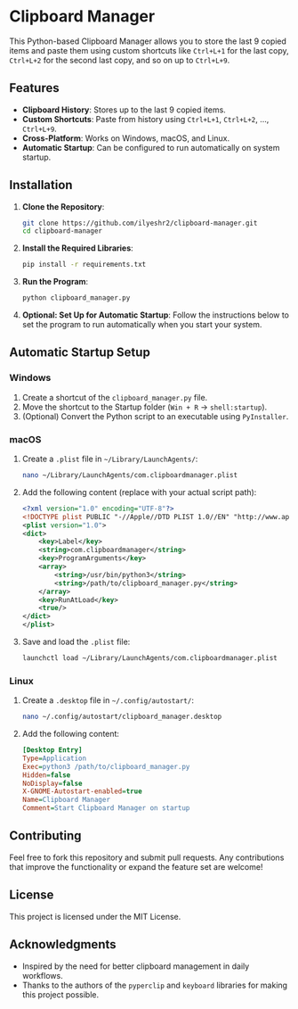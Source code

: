 
# Clipboard Manager

This Python-based Clipboard Manager allows you to store the last 9 copied items and paste them using custom shortcuts like `Ctrl+L+1` for the last copy, `Ctrl+L+2` for the second last copy, and so on up to `Ctrl+L+9`.

## Features

- **Clipboard History**: Stores up to the last 9 copied items.
- **Custom Shortcuts**: Paste from history using `Ctrl+L+1`, `Ctrl+L+2`, ..., `Ctrl+L+9`.
- **Cross-Platform**: Works on Windows, macOS, and Linux.
- **Automatic Startup**: Can be configured to run automatically on system startup.

## Installation

1. **Clone the Repository**:
   ```bash
   git clone https://github.com/ilyeshr2/clipboard-manager.git
   cd clipboard-manager
   ```

2. **Install the Required Libraries**:
   ```bash
   pip install -r requirements.txt
   ```

3. **Run the Program**:
   ```bash
   python clipboard_manager.py
   ```

4. **Optional: Set Up for Automatic Startup**:
   Follow the instructions below to set the program to run automatically when you start your system.

## Automatic Startup Setup

### Windows

1. Create a shortcut of the `clipboard_manager.py` file.
2. Move the shortcut to the Startup folder (`Win + R` -> `shell:startup`).
3. (Optional) Convert the Python script to an executable using `PyInstaller`.

### macOS

1. Create a `.plist` file in `~/Library/LaunchAgents/`:
   ```bash
   nano ~/Library/LaunchAgents/com.clipboardmanager.plist
   ```
2. Add the following content (replace with your actual script path):
   ```xml
   <?xml version="1.0" encoding="UTF-8"?>
   <!DOCTYPE plist PUBLIC "-//Apple//DTD PLIST 1.0//EN" "http://www.apple.com/DTDs/PropertyList-1.0.dtd">
   <plist version="1.0">
   <dict>
       <key>Label</key>
       <string>com.clipboardmanager</string>
       <key>ProgramArguments</key>
       <array>
           <string>/usr/bin/python3</string>
           <string>/path/to/clipboard_manager.py</string>
       </array>
       <key>RunAtLoad</key>
       <true/>
   </dict>
   </plist>
   ```
3. Save and load the `.plist` file:
   ```bash
   launchctl load ~/Library/LaunchAgents/com.clipboardmanager.plist
   ```

### Linux

1. Create a `.desktop` file in `~/.config/autostart/`:
   ```bash
   nano ~/.config/autostart/clipboard_manager.desktop
   ```
2. Add the following content:
   ```ini
   [Desktop Entry]
   Type=Application
   Exec=python3 /path/to/clipboard_manager.py
   Hidden=false
   NoDisplay=false
   X-GNOME-Autostart-enabled=true
   Name=Clipboard Manager
   Comment=Start Clipboard Manager on startup
   ```

## Contributing

Feel free to fork this repository and submit pull requests. Any contributions that improve the functionality or expand the feature set are welcome!

## License

This project is licensed under the MIT License.

## Acknowledgments

- Inspired by the need for better clipboard management in daily workflows.
- Thanks to the authors of the `pyperclip` and `keyboard` libraries for making this project possible.
